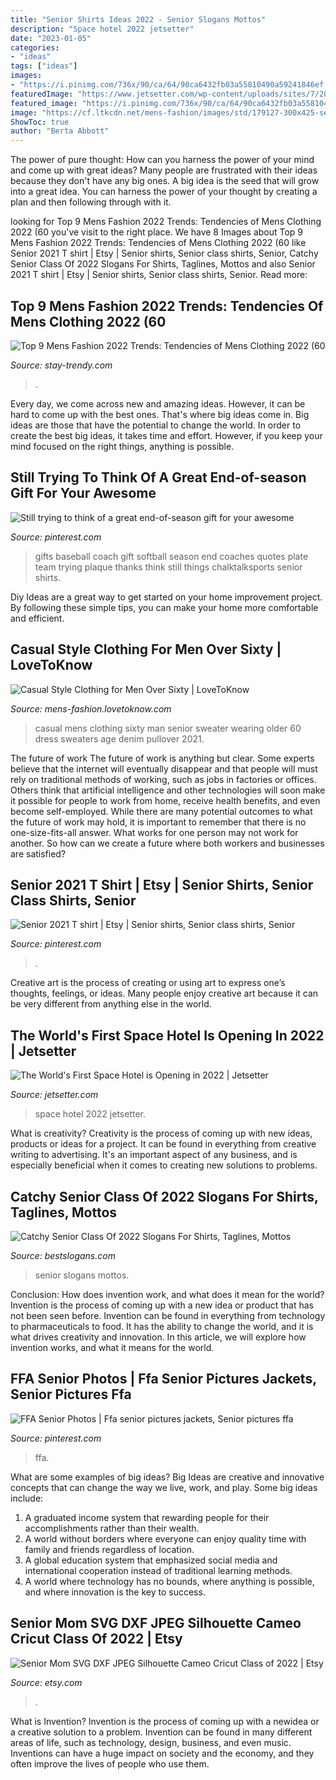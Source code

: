 ```yaml
---
title: "Senior Shirts Ideas 2022 - Senior Slogans Mottos"
description: "Space hotel 2022 jetsetter"
date: "2023-01-05"
categories:
- "ideas"
tags: ["ideas"]
images:
- "https://i.pinimg.com/736x/90/ca/64/90ca6432fb03a55810490a59241846ef.jpg"
featuredImage: "https://www.jetsetter.com/wp-content/uploads/sites/7/2018/05/PGTwFWUF.jpeg"
featured_image: "https://i.pinimg.com/736x/90/ca/64/90ca6432fb03a55810490a59241846ef.jpg"
image: "https://cf.ltkcdn.net/mens-fashion/images/std/179127-300x425-senior-man-wearing-sweater.jpg"
ShowToc: true
author: "Berta Abbott"
---
```



The power of pure thought: How can you harness the power of your mind and come up with great ideas?
Many people are frustrated with their ideas because they don't have any big ones. A big idea is the seed that will grow into a great idea. You can harness the power of your thought by creating a plan and then following through with it.

	

		
looking for Top 9 Mens Fashion 2022 Trends: Tendencies of Mens Clothing 2022 (60 you've visit to the right place. We have 8 Images about Top 9 Mens Fashion 2022 Trends: Tendencies of Mens Clothing 2022 (60 like Senior 2021 T shirt | Etsy | Senior shirts, Senior class shirts, Senior, Catchy Senior Class Of 2022 Slogans For Shirts, Taglines, Mottos and also Senior 2021 T shirt | Etsy | Senior shirts, Senior class shirts, Senior. Read more:
		
    
## Top 9 Mens Fashion 2022 Trends: Tendencies Of Mens Clothing 2022 (60

<img loading=lazy src="https://stay-trendy.com/wp-content/uploads/2019/05/blazer-trends-2020-12-768x768.jpg" onerror="this.onerror=null;this.src='https://tse1.mm.bing.net/th?id=OIP.SwkXB3H_9aEq5h1FZ7EkxgHaHa&amp;pid=15.1';" alt="Top 9 Mens Fashion 2022 Trends: Tendencies of Mens Clothing 2022 (60">

_Source: stay-trendy.com_

>. 

	

Every day, we come across new and amazing ideas. However, it can be hard to come up with the best ones. That's where big ideas come in. Big ideas are those that have the potential to change the world. In order to create the best big ideas, it takes time and effort. However, if you keep your mind focused on the right things, anything is possible.

    
## Still Trying To Think Of A Great End-of-season Gift For Your Awesome

<img loading=lazy src="https://i.pinimg.com/736x/57/41/2e/57412e56561686c4631e98e03d73655b.jpg" onerror="this.onerror=null;this.src='https://tse2.mm.bing.net/th?id=OIP.TgGbDDjyeMU4qitQw3k6AwHaMo&amp;pid=15.1';" alt="Still trying to think of a great end-of-season gift for your awesome">

_Source: pinterest.com_

>gifts baseball coach gift softball season end coaches quotes plate team trying plaque thanks think still things chalktalksports senior shirts. 

	

Diy Ideas are a great way to get started on your home improvement project. By following these simple tips, you can make your home more comfortable and efficient.

    
## Casual Style Clothing For Men Over Sixty | LoveToKnow

<img loading=lazy src="https://cf.ltkcdn.net/mens-fashion/images/std/179127-300x425-senior-man-wearing-sweater.jpg" onerror="this.onerror=null;this.src='https://tse3.mm.bing.net/th?id=OIP.51VhNhYeaiWprhrJWdJdSQHaKf&amp;pid=15.1';" alt="Casual Style Clothing for Men Over Sixty | LoveToKnow">

_Source: mens-fashion.lovetoknow.com_

>casual mens clothing sixty man senior sweater wearing older 60 dress sweaters age denim pullover 2021. 

	

The future of work
The future of work is anything but clear. Some experts believe that the internet will eventually disappear and that people will must rely on traditional methods of working, such as jobs in factories or offices. Others think that artificial intelligence and other technologies will soon make it possible for people to work from home, receive health benefits, and even become self-employed. While there are many potential outcomes to what the future of work may hold, it is important to remember that there is no one-size-fits-all answer. What works for one person may not work for another. So how can we create a future where both workers and businesses are satisfied?

    
## Senior 2021 T Shirt | Etsy | Senior Shirts, Senior Class Shirts, Senior

<img loading=lazy src="https://i.pinimg.com/736x/1a/66/ff/1a66ffbbb2badf2615be247be03a0dc7.jpg" onerror="this.onerror=null;this.src='https://tse4.mm.bing.net/th?id=OIP.Xult8nPJmgOI0bCd3zFi_wHaJ3&amp;pid=15.1';" alt="Senior 2021 T shirt | Etsy | Senior shirts, Senior class shirts, Senior">

_Source: pinterest.com_

>. 

	

Creative art is the process of creating or using art to express one’s thoughts, feelings, or ideas. Many people enjoy creative art because it can be very different from anything else in the world.

    
## The World&#039;s First Space Hotel Is Opening In 2022 | Jetsetter

<img loading=lazy src="https://www.jetsetter.com/wp-content/uploads/sites/7/2018/05/PGTwFWUF.jpeg" onerror="this.onerror=null;this.src='https://tse2.mm.bing.net/th?id=OIP._Xt9PysQebsqFaoMehzqagHaEK&amp;pid=15.1';" alt="The World&#039;s First Space Hotel is Opening in 2022 | Jetsetter">

_Source: jetsetter.com_

>space hotel 2022 jetsetter. 

	

What is creativity?
Creativity is the process of coming up with new ideas, products or ideas for a project. It can be found in everything from creative writing to advertising. It's an important aspect of any business, and is especially beneficial when it comes to creating new solutions to problems.

    
## Catchy Senior Class Of 2022 Slogans For Shirts, Taglines, Mottos

<img loading=lazy src="http://www.bestslogans.com/img/pics/201711_0906_dcica.png" onerror="this.onerror=null;this.src='https://tse4.mm.bing.net/th?id=OIP.gYdn2_JcqAoJQcw70ZK7DAHaHa&amp;pid=15.1';" alt="Catchy Senior Class Of 2022 Slogans For Shirts, Taglines, Mottos">

_Source: bestslogans.com_

>senior slogans mottos. 

	

Conclusion: How does invention work, and what does it mean for the world?
Invention is the process of coming up with a new idea or product that has not been seen before. Invention can be found in everything from technology to pharmaceuticals to food. It has the ability to change the world, and it is what drives creativity and innovation. In this article, we will explore how invention works, and what it means for the world.

    
## FFA Senior Photos | Ffa Senior Pictures Jackets, Senior Pictures Ffa

<img loading=lazy src="https://i.pinimg.com/736x/90/ca/64/90ca6432fb03a55810490a59241846ef.jpg" onerror="this.onerror=null;this.src='https://tse2.mm.bing.net/th?id=OIP.2eAXZEnmeewRiCQ0dPR8fAHaLG&amp;pid=15.1';" alt="FFA Senior Photos | Ffa senior pictures jackets, Senior pictures ffa">

_Source: pinterest.com_

>ffa. 

	

What are some examples of big ideas?
Big Ideas are creative and innovative concepts that can change the way we live, work, and play. Some big ideas include: 
1. A graduated income system that rewarding people for their accomplishments rather than their wealth.
2. A world without borders where everyone can enjoy quality time with family and friends regardless of location.
3. A global education system that emphasized social media and international cooperation instead of traditional learning methods.
4. A world where technology has no bounds, where anything is possible, and where innovation is the key to success.

    
## Senior Mom SVG DXF JPEG Silhouette Cameo Cricut Class Of 2022 | Etsy

<img loading=lazy src="https://i.etsystatic.com/17150565/r/il/49ce03/3141607110/il_fullxfull.3141607110_bjvp.jpg" onerror="this.onerror=null;this.src='https://tse4.mm.bing.net/th?id=OIP.ukPjOqYSXccvWldjKOzIYwHaFq&amp;pid=15.1';" alt="Senior Mom SVG DXF JPEG Silhouette Cameo Cricut Class of 2022 | Etsy">

_Source: etsy.com_

>. 

	

What is Invention?
Invention is the process of coming up with a newidea or a creative solution to a problem. Invention can be found in many different areas of life, such as technology, design, business, and even music. Inventions can have a huge impact on society and the economy, and they often improve the lives of people who use them.

